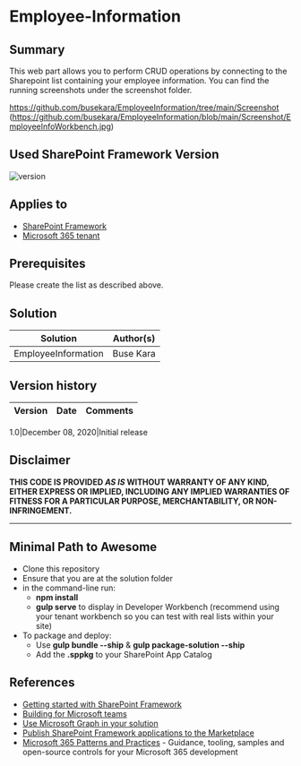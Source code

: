 # Employee-Information

## Summary

This web part allows you to perform CRUD operations by connecting to the Sharepoint list containing your employee information.
You can find the running screenshots under the screenshot folder.

https://github.com/busekara/EmployeeInformation/tree/main/Screenshot
(https://github.com/busekara/EmployeeInformation/blob/main/Screenshot/EmployeeInfoWorkbench.jpg)


## Used SharePoint Framework Version

![version](https://img.shields.io/badge/version-1.11-green.svg)

## Applies to

- [SharePoint Framework](https://aka.ms/spfx)
- [Microsoft 365 tenant](https://docs.microsoft.com/en-us/sharepoint/dev/spfx/set-up-your-developer-tenant)

## Prerequisites

Please create the list as described above.

## Solution

Solution|Author(s)
--------|---------
EmployeeInformation | Buse Kara

## Version history

Version|Date|Comments
-------|----|--------

1.0|December 08, 2020|Initial release

## Disclaimer

**THIS CODE IS PROVIDED *AS IS* WITHOUT WARRANTY OF ANY KIND, EITHER EXPRESS OR IMPLIED, INCLUDING ANY IMPLIED WARRANTIES OF FITNESS FOR A PARTICULAR PURPOSE, MERCHANTABILITY, OR NON-INFRINGEMENT.**

---

## Minimal Path to Awesome

- Clone this repository
- Ensure that you are at the solution folder
- in the command-line run:
  - **npm install**
  - **gulp serve**  to display in Developer Workbench (recommend using your tenant workbench so you can test with real lists within your site)
- To package and deploy:
  - Use **gulp bundle --ship** & **gulp package-solution --ship**
  - Add the **.sppkg** to your SharePoint App Catalog

## References

- [Getting started with SharePoint Framework](https://docs.microsoft.com/en-us/sharepoint/dev/spfx/set-up-your-developer-tenant)
- [Building for Microsoft teams](https://docs.microsoft.com/en-us/sharepoint/dev/spfx/build-for-teams-overview)
- [Use Microsoft Graph in your solution](https://docs.microsoft.com/en-us/sharepoint/dev/spfx/web-parts/get-started/using-microsoft-graph-apis)
- [Publish SharePoint Framework applications to the Marketplace](https://docs.microsoft.com/en-us/sharepoint/dev/spfx/publish-to-marketplace-overview)
- [Microsoft 365 Patterns and Practices](https://aka.ms/m365pnp) - Guidance, tooling, samples and open-source controls for your Microsoft 365 development
